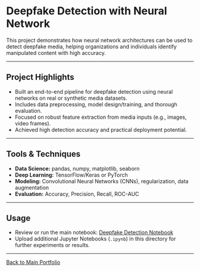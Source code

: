 # Deepfake Detection with Neural Network

This project demonstrates how neural network architectures can be used to detect deepfake media, helping organizations and individuals identify manipulated content with high accuracy.

---

## Project Highlights

- Built an end-to-end pipeline for deepfake detection using neural networks on real or synthetic media datasets.
- Includes data preprocessing, model design/training, and thorough evaluation.
- Focused on robust feature extraction from media inputs (e.g., images, video frames).
- Achieved high detection accuracy and practical deployment potential.

---

## Tools & Techniques

- **Data Science:** pandas, numpy, matplotlib, seaborn
- **Deep Learning:** TensorFlow/Keras or PyTorch
- **Modeling:** Convolutional Neural Networks (CNNs), regularization, data augmentation
- **Evaluation:** Accuracy, Precision, Recall, ROC-AUC

---

## Usage

- Review or run the main notebook: [Deepfake Detection Notebook](./YOUR_NOTEBOOK_FILENAME.ipynb)
- Upload additional Jupyter Notebooks (`.ipynb`) in this directory for further experiments or results.

---

[Back to Main Portfolio](../README.md)
